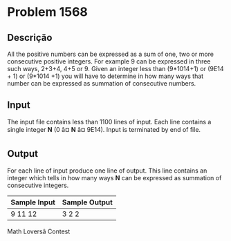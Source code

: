 # Problem 1568

Descrição
----------

All the positive numbers can be expressed as a sum of one, two or more consecutive positive integers. For example 9 can be expressed in three such ways, 2+3+4, 4+5 or 9. Given an integer less than (9\*1014+1) or (9E14 + 1) or (9\*1014 +1) you will have to determine in how many ways that number can be expressed as summation of consecutive numbers.

Input
-----

The input file contains less than 1100 lines of input. Each line contains a single integer **N** (0 â¤ **N** â¤ 9E14). Input is terminated by end of file.

Output
------

For each line of input produce one line of output. This line contains an integer which tells in how many ways **N** can be expressed as summation of consecutive integers.


| Sample Input | Sample Output |
| --- | --- |
| 9  11  12 | 3  2  2 |

Math Loversâ Contest

